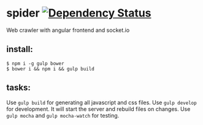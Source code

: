 spider [![Dependency Status][depstat-image]][depstat-url]
======

Web crawler with angular frontend and socket.io

install:
--------

    $ npm i -g gulp bower
    $ bower i && npm i && gulp build
    
tasks:
------

Use `gulp build` for generating all javascript and css files.
Use `gulp develop` for development. It will start the server and rebuild files on changes.
Use `gulp mocha` and `gulp mocha-watch` for testing.


[depstat-url]: https://david-dm.org/Janpot/spider
[depstat-image]: https://david-dm.org/Janpot/spider?theme=shields.io
